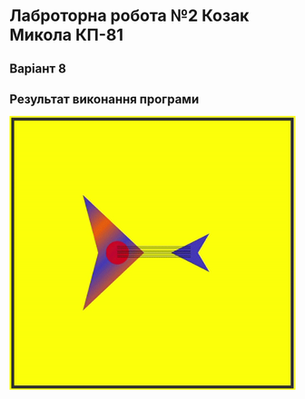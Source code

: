 # Лаброторна робота №2 Козак Микола КП-81

## Варіант 8

## Результат виконання програми
![lab2](video.gif)

